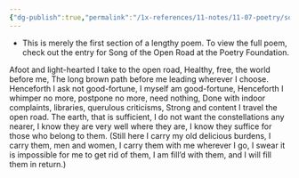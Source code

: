 ```yaml
---
{"dg-publish":true,"permalink":"/1x-references/11-notes/11-07-poetry/song-of-the-open-road-walt-whitmans/","title":"Song of the Open Road - Walt Whitmans","noteIcon":""}
---
```



- This is merely the first section of a lengthy poem. To view the full poem, check out the entry for Song of the Open Road at the Poetry Foundation.


Afoot and light-hearted I take to the open road,
Healthy, free, the world before me,
The long brown path before me leading wherever I choose.
Henceforth I ask not good-fortune, I myself am good-fortune,
Henceforth I whimper no more, postpone no more, need nothing,
Done with indoor complaints, libraries, querulous criticisms,
Strong and content I travel the open road.
The earth, that is sufficient,
I do not want the constellations any nearer,
I know they are very well where they are,
I know they suffice for those who belong to them.
(Still here I carry my old delicious burdens,
I carry them, men and women, I carry them with me wherever I go,
I swear it is impossible for me to get rid of them,
I am fill’d with them, and I will fill them in return.)